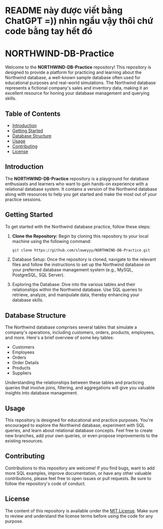 # README này được viết bằng ChatGPT =)) nhìn ngầu vậy thôi chứ code bằng tay hết đó
# NORTHWIND-DB-Practice

Welcome to the **NORTHWIND-DB-Practice** repository! This repository is designed to provide a platform for practicing and learning about the Northwind database, a well-known sample database often used for educational purposes and real-world simulations. The Northwind database represents a fictional company's sales and inventory data, making it an excellent resource for honing your database management and querying skills.

## Table of Contents

- [Introduction](#introduction)
- [Getting Started](#getting-started)
- [Database Structure](#database-structure)
- [Usage](#usage)
- [Contributing](#contributing)
- [License](#license)

## Introduction

The **NORTHWIND-DB-Practice** repository is a playground for database enthusiasts and learners who want to gain hands-on experience with a relational database system. It contains a version of the Northwind database along with resources to help you get started and make the most out of your practice sessions.

## Getting Started

To get started with the Northwind database practice, follow these steps:

1. **Clone the Repository:** Begin by cloning this repository to your local machine using the following command:
   
   ```sh
   git clone https://github.com/sloweyyy/NORTHWIND-DB-Practice.git

2. Database Setup: Once the repository is cloned, navigate to the relevant files and follow the instructions to set up the Northwind database on your preferred database management system (e.g., MySQL, PostgreSQL, SQL Server).

3. Exploring the Database: Dive into the various tables and their relationships within the Northwind database. Use SQL queries to retrieve, analyze, and manipulate data, thereby enhancing your database skills.

## Database Structure

The Northwind database comprises several tables that simulate a company's operations, including customers, orders, products, employees, and more. Here's a brief overview of some key tables:

- Customers
- Employees
- Orders
- Order Details
- Products
- Suppliers

Understanding the relationships between these tables and practicing queries that involve joins, filtering, and aggregations will give you valuable insights into database management.

## Usage

This repository is designed for educational and practice purposes. You're encouraged to explore the Northwind database, experiment with SQL queries, and learn about relational database concepts. Feel free to create new branches, add your own queries, or even propose improvements to the existing resources.

## Contributing

Contributions to this repository are welcome! If you find bugs, want to add more SQL examples, improve documentation, or have any other valuable contributions, please feel free to open issues or pull requests. Be sure to follow the repository's code of conduct.

## License

The content of this repository is available under the [MIT License](LICENSE). Make sure to review and understand the license terms before using the code for any purpose.






